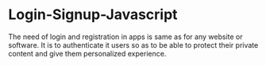 # Login-Signup-Javascript

The need of login and registration in  apps is same as for any website or software. It is to authenticate it users so as to be able to protect their private content and give them personalized experience.
